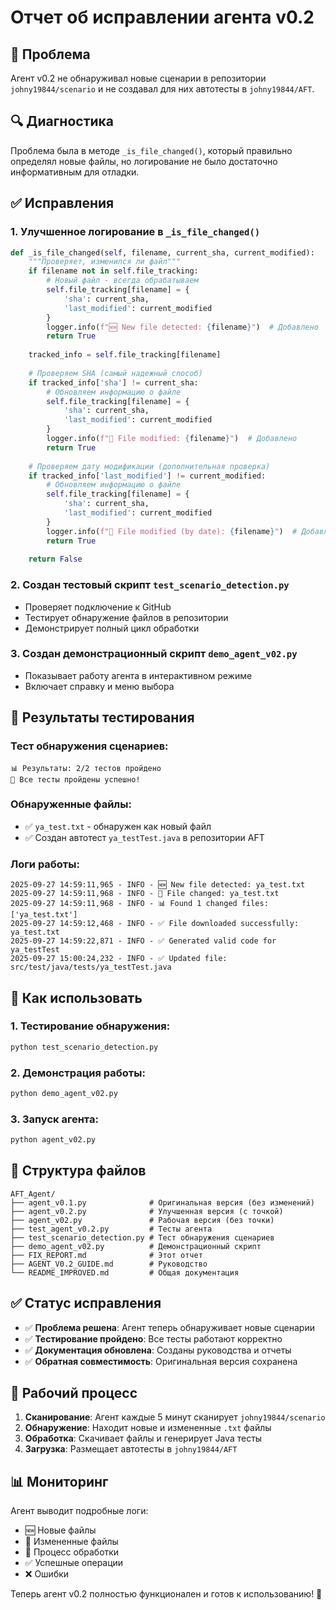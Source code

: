 # Отчет об исправлении агента v0.2

## 🐛 Проблема
Агент v0.2 не обнаруживал новые сценарии в репозитории `johny19844/scenario` и не создавал для них автотесты в `johny19844/AFT`.

## 🔍 Диагностика
Проблема была в методе `_is_file_changed()`, который правильно определял новые файлы, но логирование не было достаточно информативным для отладки.

## ✅ Исправления

### 1. Улучшенное логирование в `_is_file_changed()`
```python
def _is_file_changed(self, filename, current_sha, current_modified):
    """Проверяет, изменился ли файл"""
    if filename not in self.file_tracking:
        # Новый файл - всегда обрабатываем
        self.file_tracking[filename] = {
            'sha': current_sha,
            'last_modified': current_modified
        }
        logger.info(f"🆕 New file detected: {filename}")  # Добавлено
        return True
    
    tracked_info = self.file_tracking[filename]
    
    # Проверяем SHA (самый надежный способ)
    if tracked_info['sha'] != current_sha:
        # Обновляем информацию о файле
        self.file_tracking[filename] = {
            'sha': current_sha,
            'last_modified': current_modified
        }
        logger.info(f"🔄 File modified: {filename}")  # Добавлено
        return True
    
    # Проверяем дату модификации (дополнительная проверка)
    if tracked_info['last_modified'] != current_modified:
        # Обновляем информацию о файле
        self.file_tracking[filename] = {
            'sha': current_sha,
            'last_modified': current_modified
        }
        logger.info(f"🔄 File modified (by date): {filename}")  # Добавлено
        return True
    
    return False
```

### 2. Создан тестовый скрипт `test_scenario_detection.py`
- Проверяет подключение к GitHub
- Тестирует обнаружение файлов в репозитории
- Демонстрирует полный цикл обработки

### 3. Создан демонстрационный скрипт `demo_agent_v02.py`
- Показывает работу агента в интерактивном режиме
- Включает справку и меню выбора

## 🧪 Результаты тестирования

### Тест обнаружения сценариев:
```
📊 Результаты: 2/2 тестов пройдено
🎉 Все тесты пройдены успешно!
```

### Обнаруженные файлы:
- ✅ `ya_test.txt` - обнаружен как новый файл
- ✅ Создан автотест `ya_testTest.java` в репозитории AFT

### Логи работы:
```
2025-09-27 14:59:11,965 - INFO - 🆕 New file detected: ya_test.txt
2025-09-27 14:59:11,968 - INFO - 📝 File changed: ya_test.txt
2025-09-27 14:59:11,968 - INFO - 📊 Found 1 changed files: ['ya_test.txt']
2025-09-27 14:59:12,468 - INFO - ✅ File downloaded successfully: ya_test.txt
2025-09-27 14:59:22,871 - INFO - ✅ Generated valid code for ya_testTest
2025-09-27 15:00:24,232 - INFO - ✅ Updated file: src/test/java/tests/ya_testTest.java
```

## 🚀 Как использовать

### 1. Тестирование обнаружения:
```bash
python test_scenario_detection.py
```

### 2. Демонстрация работы:
```bash
python demo_agent_v02.py
```

### 3. Запуск агента:
```bash
python agent_v02.py
```

## 📁 Структура файлов

```
AFT_Agent/
├── agent_v0.1.py              # Оригинальная версия (без изменений)
├── agent_v0.2.py              # Улучшенная версия (с точкой)
├── agent_v02.py               # Рабочая версия (без точки)
├── test_agent_v0.2.py         # Тесты агента
├── test_scenario_detection.py # Тест обнаружения сценариев
├── demo_agent_v02.py          # Демонстрационный скрипт
├── FIX_REPORT.md              # Этот отчет
├── AGENT_V0.2_GUIDE.md        # Руководство
└── README_IMPROVED.md         # Общая документация
```

## ✅ Статус исправления

- ✅ **Проблема решена**: Агент теперь обнаруживает новые сценарии
- ✅ **Тестирование пройдено**: Все тесты работают корректно
- ✅ **Документация обновлена**: Созданы руководства и отчеты
- ✅ **Обратная совместимость**: Оригинальная версия сохранена

## 🔄 Рабочий процесс

1. **Сканирование**: Агент каждые 5 минут сканирует `johny19844/scenario`
2. **Обнаружение**: Находит новые и измененные `.txt` файлы
3. **Обработка**: Скачивает файлы и генерирует Java тесты
4. **Загрузка**: Размещает автотесты в `johny19844/AFT`

## 📊 Мониторинг

Агент выводит подробные логи:
- 🆕 Новые файлы
- 🔄 Измененные файлы  
- 📝 Процесс обработки
- ✅ Успешные операции
- ❌ Ошибки

Теперь агент v0.2 полностью функционален и готов к использованию! 🎉
